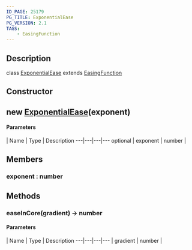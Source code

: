```yaml
---
ID_PAGE: 25179
PG_TITLE: ExponentialEase
PG_VERSION: 2.1
TAGS:
    - EasingFunction
---
```

## Description

class [ExponentialEase](/classes/2.3/ExponentialEase) extends [EasingFunction](/classes/2.3/EasingFunction)



## Constructor

##  new [ExponentialEase](/classes/2.3/ExponentialEase)(exponent)



#### Parameters
 | Name | Type | Description
---|---|---|---
optional | exponent | number |   

## Members

### exponent : number



## Methods

### easeInCore(gradient) &rarr; number



#### Parameters
 | Name | Type | Description
---|---|---|---
 | gradient | number |   


